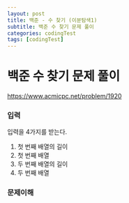 ```yaml
---
layout: post
title: 백준 - 수 찾기 (이분탐색1)
subtitle: 백준 수 찾기 문제 풀이 
categories: codingTest
tags: [codingTest]
---
```


# 백준 수 찾기 문제 풀이

https://www.acmicpc.net/problem/1920

### 입력

입력을 4가지를 받는다.

1. 첫 번째 배열의 길이
2. 첫 번째 배열
3. 두 번째 배열의 길이
4. 두 번째 배열


### 문제이해

